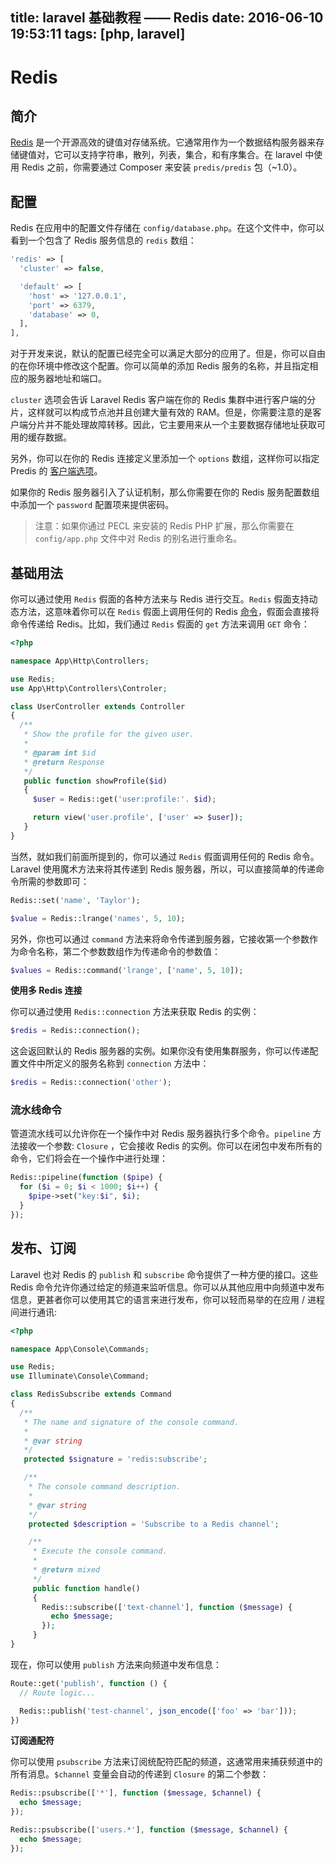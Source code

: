 title: laravel 基础教程 —— Redis
date: 2016-06-10 19:53:11
tags: [php, laravel]
---

# Redis

## 简介

[Redis](http://redis.io/) 是一个开源高效的键值对存储系统。它通常用作为一个数据结构服务器来存储键值对，它可以支持字符串，散列，列表，集合，和有序集合。在 laravel 中使用 Redis 之前，你需要通过 Composer 来安装 `predis/predis` 包（~1.0）。

## 配置

Redis 在应用中的配置文件存储在 `config/database.php`。在这个文件中，你可以看到一个包含了 Redis 服务信息的 `redis` 数组：

```php
'redis' => [
  'cluster' => false,

  'default' => [
    'host' => '127.0.0.1',
    'port' => 6379,
    'database' => 0,
  ],
],
```

对于开发来说，默认的配置已经完全可以满足大部分的应用了。但是，你可以自由的在你环境中修改这个配置。你可以简单的添加 Redis 服务的名称，并且指定相应的服务器地址和端口。

`cluster` 选项会告诉 Laravel Redis 客户端在你的 Redis 集群中进行客户端的分片，这样就可以构成节点池并且创建大量有效的 RAM。但是，你需要注意的是客户端分片并不能处理故障转移。因此，它主要用来从一个主要数据存储地址获取可用的缓存数据。

另外，你可以在你的 Redis 连接定义里添加一个 `options` 数组，这样你可以指定 Predis 的 [客户端选项](https://github.com/nrk/predis/wiki/Client-Options)。

如果你的 Redis 服务器引入了认证机制，那么你需要在你的 Redis 服务配置数组中添加一个 `password` 配置项来提供密码。

> 注意：如果你通过 PECL 来安装的 Redis PHP 扩展，那么你需要在 `config/app.php` 文件中对 Redis 的别名进行重命名。

## 基础用法

你可以通过使用 `Redis` 假面的各种方法来与 Redis 进行交互。`Redis` 假面支持动态方法，这意味着你可以在 `Redis` 假面上调用任何的 Redis [命令](http://redis.io/commands)，假面会直接将命令传递给 Redis。比如，我们通过 `Redis` 假面的 `get` 方法来调用 `GET` 命令：

```php
<?php

namespace App\Http\Controllers;

use Redis;
use App\Http\Controllers\Controler;

class UserController extends Controller
{
  /**
   * Show the profile for the given user.
   *
   * @param int $id
   * @return Response
   */
   public function showProfile($id)
   {
     $user = Redis::get('user:profile:'. $id);

     return view('user.profile', ['user' => $user]);
   }
}
```

当然，就如我们前面所提到的，你可以通过 `Redis` 假面调用任何的 Redis 命令。Laravel 使用魔术方法来将其传递到 Redis 服务器，所以，可以直接简单的传递命令所需的参数即可：

```php
Redis::set('name', 'Taylor');

$value = Redis::lrange('names', 5, 10);
```

另外，你也可以通过 `command` 方法来将命令传递到服务器，它接收第一个参数作为命令名称，第二个参数数组作为传递命令的参数值：

```php
$values = Redis::command('lrange', ['name', 5, 10]);
```

**使用多 Redis 连接**

你可以通过使用 `Redis::connection` 方法来获取 Redis 的实例：

```php
$redis = Redis::connection();
```

这会返回默认的 Redis 服务器的实例。如果你没有使用集群服务，你可以传递配置文件中所定义的服务名称到 `connection` 方法中：

```php
$redis = Redis::connection('other');
```

### 流水线命令

管道流水线可以允许你在一个操作中对 Redis 服务器执行多个命令。`pipeline` 方法接收一个参数: `Closure` ，它会接收 Redis 的实例。你可以在闭包中发布所有的命令，它们将会在一个操作中进行处理：

```php
Redis::pipeline(function ($pipe) {
  for ($i = 0; $i < 1000; $i++) {
    $pipe->set("key:$i", $i);
  } 
});
```

## 发布、订阅

Laravel 也对 Redis 的 `publish` 和 `subscribe` 命令提供了一种方便的接口。这些 Redis 命令允许你通过给定的频道来监听信息。你可以从其他应用中向频道中发布信息，更甚者你可以使用其它的语言来进行发布，你可以轻而易举的在应用 / 进程间进行通讯:

```php
<?php

namespace App\Console\Commands;

use Redis;
use Illuminate\Console\Command;

class RedisSubscribe extends Command
{
  /**
   * The name and signature of the console command.
   *
   * @var string
   */
   protected $signature = 'redis:subscribe';

   /**
    * The console command description.
    *
    * @var string
    */
    protected $description = 'Subscribe to a Redis channel';

    /**
     * Execute the console command.
     *
     * @return mixed
     */
     public function handle()
     {
       Redis::subscribe(['text-channel'], function ($message) {
         echo $message;
       });
     }
}
```

现在，你可以使用 `publish` 方法来向频道中发布信息：

```php
Route::get('publish', function () {
  // Route logic...

  Redis::publish('test-channel', json_encode(['foo' => 'bar']));
})
```

**订阅通配符**

你可以使用 `psubscribe` 方法来订阅统配符匹配的频道，这通常用来捕获频道中的所有消息。`$channel` 变量会自动的传递到 `Closure` 的第二个参数：

```php
Redis::psubscribe(['*'], function ($message, $channel) {
  echo $message; 
});

Redis::psubscribe(['users.*'], function ($message, $channel) {
  echo $message; 
});
```